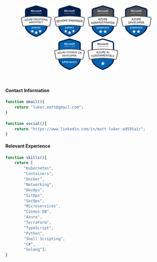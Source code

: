 <p style="text-align: center">
<img src="./assets/badges/azure-solutions-architect-expert.png" width="100"/>
<img src="./assets/badges/azure-devops-engineer-expert.png" width="100"/>
<img src="./assets/badges/azure-administrator-associate.png" width="100"/>
<img src="./assets/badges/azure-developer-associate.png" width="100"/>
<img src="./assets/badges/azure-certified-azure-cosmos-db-developer-specialty.png" width="100"/>
<img src="./assets/badges/azure-ai-fundamentals.png" width="100"/>
</p>
<br>

#### Contact Information
```js
function email(){
	return "luker.matt@gmail.com";
}

function social(){
	return "https://www.linkedin.com/in/matt-luker-a9595a1/";
}
```
#### Relevant Experience
```js
function skills(){
	return [
		"Kubernetes",
		"Containers",
		"Docker",
		"Networking",
		"DevOps",
		"GitOps",
		"SecOps",
		"Microservices",
		"Cosmos DB",
		"Azure",
		"TerraForm",
		"TypeScript",
		"Python",
		"Shell Scripting",
		"C#",
		"Golang"];
}
```


